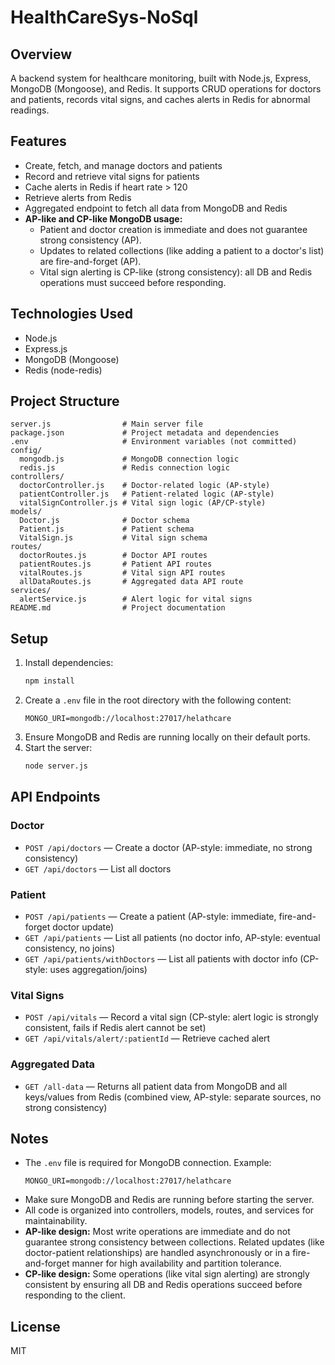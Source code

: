 # HealthCareSys-NoSql

## Overview

A backend system for healthcare monitoring, built with Node.js, Express, MongoDB (Mongoose), and Redis. It supports CRUD operations for doctors and patients, records vital signs, and caches alerts in Redis for abnormal readings.

## Features

- Create, fetch, and manage doctors and patients
- Record and retrieve vital signs for patients
- Cache alerts in Redis if heart rate > 120
- Retrieve alerts from Redis
- Aggregated endpoint to fetch all data from MongoDB and Redis
- **AP-like and CP-like MongoDB usage:**
  - Patient and doctor creation is immediate and does not guarantee strong consistency (AP).
  - Updates to related collections (like adding a patient to a doctor's list) are fire-and-forget (AP).
  - Vital sign alerting is CP-like (strong consistency): all DB and Redis operations must succeed before responding.

## Technologies Used

- Node.js
- Express.js
- MongoDB (Mongoose)
- Redis (node-redis)

## Project Structure

```
server.js                # Main server file
package.json             # Project metadata and dependencies
.env                     # Environment variables (not committed)
config/
  mongodb.js             # MongoDB connection logic
  redis.js               # Redis connection logic
controllers/
  doctorController.js    # Doctor-related logic (AP-style)
  patientController.js   # Patient-related logic (AP-style)
  vitalSignController.js # Vital sign logic (AP/CP-style)
models/
  Doctor.js              # Doctor schema
  Patient.js             # Patient schema
  VitalSign.js           # Vital sign schema
routes/
  doctorRoutes.js        # Doctor API routes
  patientRoutes.js       # Patient API routes
  vitalRoutes.js         # Vital sign API routes
  allDataRoutes.js       # Aggregated data API route
services/
  alertService.js        # Alert logic for vital signs
README.md                # Project documentation
```

## Setup

1. Install dependencies:
   ```sh
   npm install
   ```
2. Create a `.env` file in the root directory with the following content:
   ```
   MONGO_URI=mongodb://localhost:27017/helathcare
   ```
3. Ensure MongoDB and Redis are running locally on their default ports.
4. Start the server:
   ```sh
   node server.js
   ```

## API Endpoints

### Doctor

- `POST /api/doctors` — Create a doctor (AP-style: immediate, no strong consistency)
- `GET /api/doctors` — List all doctors

### Patient

- `POST /api/patients` — Create a patient (AP-style: immediate, fire-and-forget doctor update)
- `GET /api/patients` — List all patients (no doctor info, AP-style: eventual consistency, no joins)
- `GET /api/patients/withDoctors` — List all patients with doctor info (CP-style: uses aggregation/joins)

### Vital Signs

- `POST /api/vitals` — Record a vital sign (CP-style: alert logic is strongly consistent, fails if Redis alert cannot be set)
- `GET /api/vitals/alert/:patientId` — Retrieve cached alert

### Aggregated Data

- `GET /all-data` — Returns all patient data from MongoDB and all keys/values from Redis (combined view, AP-style: separate sources, no strong consistency)

## Notes

- The `.env` file is required for MongoDB connection. Example:
  ```
  MONGO_URI=mongodb://localhost:27017/helathcare
  ```
- Make sure MongoDB and Redis are running before starting the server.
- All code is organized into controllers, models, routes, and services for maintainability.
- **AP-like design:** Most write operations are immediate and do not guarantee strong consistency between collections. Related updates (like doctor-patient relationships) are handled asynchronously or in a fire-and-forget manner for high availability and partition tolerance.
- **CP-like design:** Some operations (like vital sign alerting) are strongly consistent by ensuring all DB and Redis operations succeed before responding to the client.

## License

MIT

